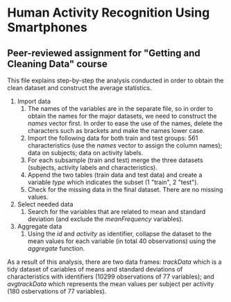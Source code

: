 # Human Activity Recognition Using Smartphones
## Peer-reviewed assignment for "Getting and Cleaning Data" course

This file explains step-by-step the analysis conducted in order to obtain the clean dataset and construct the average statistics.

1. Import data
	1. The names of the variables are in the separate file, so in order to obtain the names for the major datasets, we need to construct the *names* vector first.
	In order to ease the use of the names, delete the characters such as brackets and make the names lower case.
	1. Import the following data for both train and test groups: 561 characteristics (use the *names* vector to assign the column names); data on subjects; data on activity labels.
	1. For each subsample (train and test) merge the three datasets (subjects, activity labels and characteristics).
	1. Append the two tables (train data and test data) and create a variable *type* which indicates the subset (1 "train", 2 "test").
	1. Check for the missing data in the final dataset. There are no missing values. 
1. Select needed data
	1. Search for the variables that are related to mean and standard deviation (and exclude the *meanFrequency* variables).
1. Aggregate data
	1. Using the *id* and *activity* as identifier, collapse the dataset to the mean values for each variable (in total 40 observations) using the *aggregate* function.
  
  As a result of this analysis, there are two data frames: *trackData* which is a tidy dataset of cariables of means and standard deviations of characteristics with identifiers (10299 observations of 77 variables); and *avgtrackData* which represents the mean values per subject per activity (180 osbervations of  77 variables).
